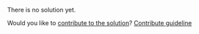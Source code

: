 
There is no solution yet.

Would you like to [contribute to the solution](https://github.com/BFEdev/BFE.dev-solutions/blob/main/typescript/omitthisparameter_en.md)? [Contribute guideline](https://github.com/BFEdev/BFE.dev-solutions#how-to-contribute)
